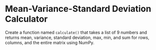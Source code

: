 # Mean-Variance-Standard Deviation Calculator

Create a function named `calculate()` that takes a list of 9 numbers and returns mean, variance, standard deviation, max, min, and sum for rows, columns, and the entire matrix using NumPy.
